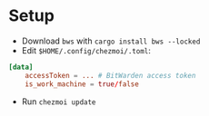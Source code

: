 # Setup

- Download `bws` with `cargo install bws --locked`
- Edit `$HOME/.config/chezmoi/.toml`:

```toml
[data]
    accessToken = ... # BitWarden access token
    is_work_machine = true/false
```

- Run `chezmoi update`

